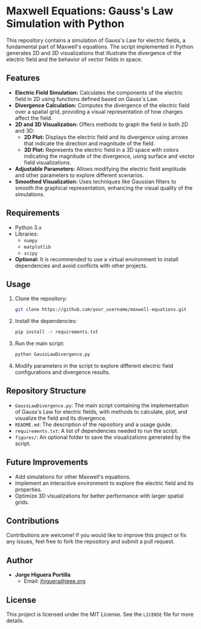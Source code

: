# Maxwell Equations: Gauss's Law Simulation with Python

This repository contains a simulation of Gauss's Law for electric fields, a fundamental part of Maxwell's equations. The script implemented in Python generates 2D and 3D visualizations that illustrate the divergence of the electric field and the behavior of vector fields in space.

## Features
- **Electric Field Simulation:** Calculates the components of the electric field in 2D using functions defined based on Gauss's Law.
- **Divergence Calculation:** Computes the divergence of the electric field over a spatial grid, providing a visual representation of how charges affect the field.
- **2D and 3D Visualization:** Offers methods to graph the field in both 2D and 3D:
  - **2D Plot:** Displays the electric field and its divergence using arrows that indicate the direction and magnitude of the field.
  - **3D Plot:** Represents the electric field in a 3D space with colors indicating the magnitude of the divergence, using surface and vector field visualizations.
- **Adjustable Parameters:** Allows modifying the electric field amplitude and other parameters to explore different scenarios.
- **Smoothed Visualization:** Uses techniques like Gaussian filters to smooth the graphical representation, enhancing the visual quality of the simulations.

## Requirements
- Python 3.x
- Libraries:
  - `numpy`
  - `matplotlib`
  - `scipy`
- **Optional:** It is recommended to use a virtual environment to install dependencies and avoid conflicts with other projects.

## Usage
1. Clone the repository:
    ```bash
    git clone https://github.com/your_username/maxwell-equations.git
    ```
2. Install the dependencies:
    ```bash
    pip install -r requirements.txt
    ```
3. Run the main script:
    ```bash
    python GaussLawDivergence.py
    ```
4. Modify parameters in the script to explore different electric field configurations and divergence results.

## Repository Structure
- `GaussLawDivergence.py`: The main script containing the implementation of Gauss's Law for electric fields, with methods to calculate, plot, and visualize the field and its divergence.
- `README.md`: The description of the repository and a usage guide.
- `requirements.txt`: A list of dependencies needed to run the script.
- `figures/`: An optional folder to save the visualizations generated by the script.

## Future Improvements
- Add simulations for other Maxwell's equations.
- Implement an interactive environment to explore the electric field and its properties.
- Optimize 3D visualizations for better performance with larger spatial grids.

## Contributions
Contributions are welcome! If you would like to improve this project or fix any issues, feel free to fork the repository and submit a pull request.

## Author
- **Jorge Higuera Portilla**
  - Email: jhiguera@ieee.org

## License
This project is licensed under the MIT License. See the `LICENSE` file for more details.
